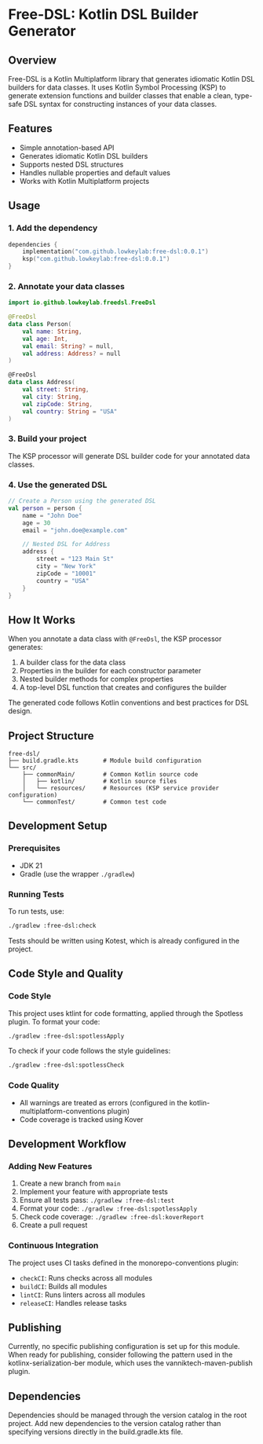 # Free-DSL: Kotlin DSL Builder Generator

## Overview

Free-DSL is a Kotlin Multiplatform library that generates idiomatic Kotlin DSL builders for data classes. 
It uses Kotlin Symbol Processing (KSP) to generate extension functions and builder classes that enable 
a clean, type-safe DSL syntax for constructing instances of your data classes.

## Features

- Simple annotation-based API
- Generates idiomatic Kotlin DSL builders
- Supports nested DSL structures
- Handles nullable properties and default values
- Works with Kotlin Multiplatform projects

## Usage

### 1. Add the dependency

```kotlin
dependencies {
    implementation("com.github.lowkeylab:free-dsl:0.0.1")
    ksp("com.github.lowkeylab:free-dsl:0.0.1")
}
```

### 2. Annotate your data classes

```kotlin
import io.github.lowkeylab.freedsl.FreeDsl

@FreeDsl
data class Person(
    val name: String,
    val age: Int,
    val email: String? = null,
    val address: Address? = null
)

@FreeDsl
data class Address(
    val street: String,
    val city: String,
    val zipCode: String,
    val country: String = "USA"
)
```

### 3. Build your project

The KSP processor will generate DSL builder code for your annotated data classes.

### 4. Use the generated DSL

```kotlin
// Create a Person using the generated DSL
val person = person {
    name = "John Doe"
    age = 30
    email = "john.doe@example.com"

    // Nested DSL for Address
    address {
        street = "123 Main St"
        city = "New York"
        zipCode = "10001"
        country = "USA"
    }
}
```

## How It Works

When you annotate a data class with `@FreeDsl`, the KSP processor generates:

1. A builder class for the data class
2. Properties in the builder for each constructor parameter
3. Nested builder methods for complex properties
4. A top-level DSL function that creates and configures the builder

The generated code follows Kotlin conventions and best practices for DSL design.

## Project Structure

```
free-dsl/
├── build.gradle.kts       # Module build configuration
└── src/
    ├── commonMain/        # Common Kotlin source code
    │   ├── kotlin/        # Kotlin source files
    │   └── resources/     # Resources (KSP service provider configuration)
    └── commonTest/        # Common test code
```

## Development Setup

### Prerequisites

- JDK 21
- Gradle (use the wrapper `./gradlew`)

### Running Tests

To run tests, use:

```bash
./gradlew :free-dsl:check
```

Tests should be written using Kotest, which is already configured in the
project.

## Code Style and Quality

### Code Style

This project uses ktlint for code formatting, applied through the Spotless
plugin. To format your code:

```bash
./gradlew :free-dsl:spotlessApply
```

To check if your code follows the style guidelines:

```bash
./gradlew :free-dsl:spotlessCheck
```

### Code Quality

- All warnings are treated as errors (configured in the
  kotlin-multiplatform-conventions plugin)
- Code coverage is tracked using Kover

## Development Workflow

### Adding New Features

1. Create a new branch from `main`
2. Implement your feature with appropriate tests
3. Ensure all tests pass: `./gradlew :free-dsl:test`
4. Format your code: `./gradlew :free-dsl:spotlessApply`
5. Check code coverage: `./gradlew :free-dsl:koverReport`
6. Create a pull request

### Continuous Integration

The project uses CI tasks defined in the monorepo-conventions plugin:

- `checkCI`: Runs checks across all modules
- `buildCI`: Builds all modules
- `lintCI`: Runs linters across all modules
- `releaseCI`: Handles release tasks

## Publishing

Currently, no specific publishing configuration is set up for this module. When
ready for publishing, consider following the pattern used in the
kotlinx-serialization-ber module, which uses the vanniktech-maven-publish
plugin.

## Dependencies

Dependencies should be managed through the version catalog in the root project.
Add new dependencies to the version catalog rather than specifying versions
directly in the build.gradle.kts file.

